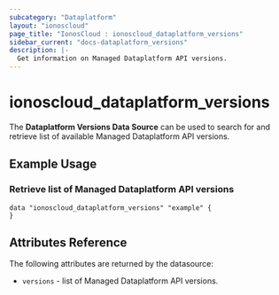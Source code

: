 ```yaml
---
subcategory: "Dataplatform"
layout: "ionoscloud"
page_title: "IonosCloud : ionoscloud_dataplatform_versions"
sidebar_current: "docs-dataplatform_versions"
description: |-
  Get information on Managed Dataplatform API versions.
---
```


# ionoscloud\_dataplatform_versions

The **Dataplatform Versions Data Source** can be used to search for and retrieve list of available Managed Dataplatform API versions.


## Example Usage


### Retrieve list of Managed Dataplatform API versions
```hcl
data "ionoscloud_dataplatform_versions" "example" {
}
```

## Attributes Reference

The following attributes are returned by the datasource:

* `versions` - list of Managed Dataplatform API versions.